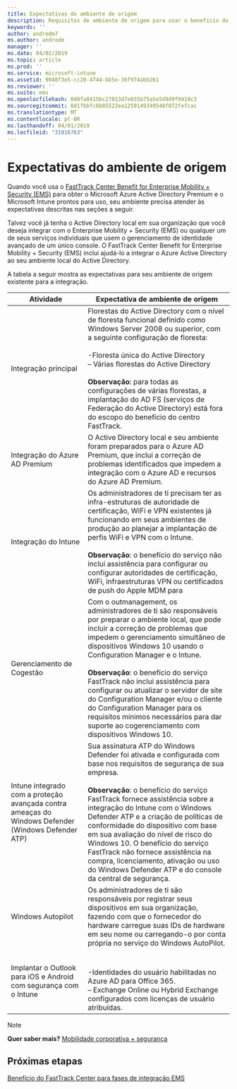 ```yaml
---
title: Expectativas do ambiente de origem
description: Requisitos de ambiente de origem para usar o benefício do FastTrack Center para EMS
keywords: ''
author: andredm7
ms.author: andredm
manager: ''
ms.date: 04/02/2019
ms.topic: article
ms.prod: ''
ms.service: microsoft-intune
ms.assetid: 9048f3e5-cc28-4744-bb5e-36f974abb261
ms.reviewer: ''
ms.suite: ems
ms.openlocfilehash: 0d0fa0415bc27013d7e035b75a5e5d9d9f9919c3
ms.sourcegitcommit: 8d1fbbfc6b05522ea1259149349548f072fefcac
ms.translationtype: MT
ms.contentlocale: pt-BR
ms.lasthandoff: 04/01/2019
ms.locfileid: "31016763"
---
```

# <a name="source-environment-expectations"></a>Expectativas do ambiente de origem

Quando você usa o [FastTrack Center Benefit for Enterprise Mobility + Security (EMS)](EMS-fasttrack-benefit-for-EMS.md) para obter o Microsoft Azure Active Directory Premium e o Microsoft Intune prontos para uso, seu ambiente precisa atender às expectativas descritas nas seções a seguir.

Talvez você já tenha o Active Directory local em sua organização que você deseja integrar com o Enterprise Mobility + Security (EMS) ou qualquer um de seus serviços individuais que usem o gerenciamento de identidade avançado de um único console. O FastTrack Center Benefit for Enterprise Mobility + Security (EMS) inclui ajudá-lo a integrar o Azure Active Directory ao seu ambiente local do Active Directory.

A tabela a seguir mostra as expectativas para seu ambiente de origem existente para a integração.

|Atividade|Expectativa de ambiente de origem|
|------------|----------------------------------|
|Integração principal|Florestas do Active Directory com o nível de floresta funcional definido como Windows Server 2008 ou superior, com a seguinte configuração de floresta:<br /><br />-Floresta única do Active Directory<br />– Várias florestas do Active Directory </br></br>**Observação**: para todas as configurações de várias florestas, a implantação do AD FS (serviços de Federação do Active Directory) está fora do escopo do benefício do centro FastTrack.|
|Integração do Azure AD Premium|O Active Directory local e seu ambiente foram preparados para o Azure AD Premium, que inclui a correção de problemas identificados que impedem a integração com o Azure AD e recursos do Azure AD Premium.|
|Integração do Intune| Os administradores de ti precisam ter as infra-estruturas de autoridade de certificação, WiFi e VPN existentes já funcionando em seus ambientes de produção ao planejar a implantação de perfis WiFi e VPN com o Intune.<br /><br /> **Observação**: o benefício do serviço não inclui assistência para configurar ou configurar autoridades de certificação, WiFi, infraestruturas VPN ou certificados de push do Apple MDM para  |
|Gerenciamento de Cogestão|Com o outmanagement, os administradores de ti são responsáveis por preparar o ambiente local, que pode incluir a correção de problemas que impedem o gerenciamento simultâneo de dispositivos Windows 10 usando o Configuration Manager e o Intune.<br /><br />**Observação**: o benefício do serviço FastTrack não inclui assistência para configurar ou atualizar o servidor de site do Configuration Manager e/ou o cliente do Configuration Manager para os requisitos mínimos necessários para dar suporte ao cogerenciamento com dispositivos Windows 10. |
|Intune integrado com a proteção avançada contra ameaças do Windows Defender (Windows Defender ATP)|Sua assinatura ATP do Windows Defender foi ativada e configurada com base nos requisitos de segurança de sua empresa.<br /><br />**Observação**: o benefício do serviço FastTrack fornece assistência sobre a integração do Intune com o Windows Defender ATP e a criação de políticas de conformidade do dispositivo com base em sua avaliação do nível de risco do Windows 10. O benefício do serviço FastTrack não fornece assistência na compra, licenciamento, ativação ou uso do Windows Defender ATP e do console da central de segurança. |
|Windows Autopilot|Os administradores de ti são responsáveis por registrar seus dispositivos em sua organização, fazendo com que o fornecedor do hardware carregue suas IDs de hardware em seu nome ou carregando-o por conta própria no serviço do Windows AutoPilot. |
|Implantar o Outlook para iOS e Android com segurança com o Intune|<br /><br />-Identidades do usuário habilitadas no Azure AD para Office 365.<br />– Exchange Online ou Hybrid Exchange configurados com licenças de usuário atribuídas.<br />|

> [!NOTE]
> **Quer saber mais?** 
>  [Mobilidade corporativa + segurança](https://www.microsoft.com/cloud-platform/enterprise-mobility)

## <a name="next-steps"></a>Próximas etapas

[Benefício do FastTrack Center para fases de integração EMS](EMS-onboarding-phases.md)
